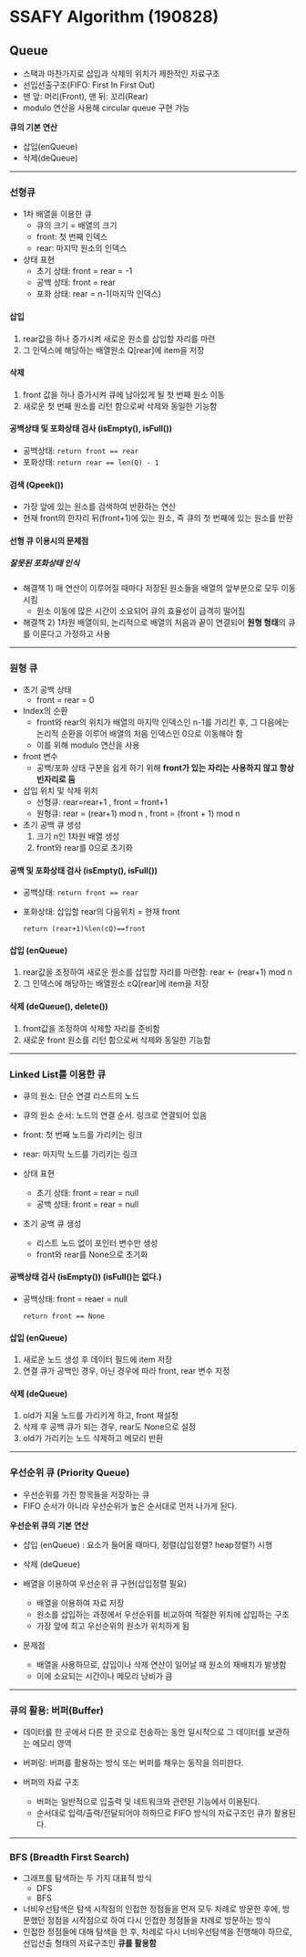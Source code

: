 # SSAFY Algorithm (190828)

## Queue

- 스택과 마찬가지로 삽입과 삭제의 위치가 제한적인 자료구조
- 선입선출구조(FIFO: First In First Out)
- 맨 앞: 머리(Front), 맨 뒤: 꼬리(Rear)
- modulo 연산을 사용해 circular queue 구현 가능

**큐의 기본 연산**

- 삽입(enQueue)
- 삭제(deQueue)

---

### 선형큐

- 1차 배열을 이용한 큐
  - 큐의 크기 = 배열의 크기
  - front: 첫 번째 인덱스
  - rear: 마지막 원소의 인덱스
- 상태 표현
  - 초기 상태: front = rear = -1
  - 공백 상태: front = rear
  - 포화 상태: rear = n-1(마지막 인덱스)



#### 삽입

1. rear값을 하나 증가시켜 새로운 원소를 삽입할 자리를 마련
2. 그 인덱스에 해당하는 배열원소 Q[rear]에 item을 저장



#### 삭제

1. front 값을 하나 증가시켜 큐에 남아있게 될 첫 번째 원소 이동
2. 새로운 첫 번째 원소를 리턴 함으로써 삭제와 동일한 기능함



#### 공백상태 및 포화상태 검사 (isEmpty(), isFull())

- 공백상태: `return front == rear`
- 포화상태: `return rear == len(Q) - 1`



#### 검색 (Qpeek())

- 가장 앞에 있는 원소를 검색하여 반환하는 연산
- 현재 front의 한자리 뒤(front+1)에 있는 원소, 즉 큐의 첫 번째에 있는 원소를 반환



#### 선형 큐 이용시의 문제점

##### 잘못된 포화상태 인식

- 해결책 1) 매 연산이 이루어질 때마다 저장된 원소들을 배열의 앞부분으로 모두 이동시킴
  - 원소 이동에 많은 시간이 소요되어 큐의 효율성이 급격히 떨어짐
- 해결책 2) 1차원 배열이되, 논리적으로 배열의 처음과 끝이 연결되어 **원형 형태**의 큐를 이룬다고 가정하고 사용



---



### 원형 큐

- 초기 공백 상태
  - front = rear = 0
- Index의 순환
  - front와 rear의 위치가 배열의 마지막 인덱스인 n-1를 가리킨 후, 그 다음에는 논리적 순환을 이루어 배열의 처음 인덱스인 0으로 이동해야 함
  - 이를 위해 modulo 연산을 사용
- front 변수
  - 공백/포화 상태 구분을 쉽게 하기 위해 **front가 있는 자리는 사용하지 않고 항상 빈자리로 둠**
- 삽입 위치 및 삭제 위치
  - 선형큐: rear=rear+1 , front = front+1
  - 원형큐: rear = (rear+1) mod n , front = (front + 1) mod n
- 초기 공백 큐 생성
  1. 크기 n인 1차원 배열 생성
  2. front와 rear를 0으로 초기화



#### 공백 및 포화상태 검사 (isEmpty(), isFull())

- 공백상태: `return front == rear`

- 포화상태: 삽입할 rear의 다음위치 = 현재 front 

  `return (rear+1)%len(cQ)==front`



#### 삽입 (enQueue)

1. rear값을 조정하여 새로운 원소를 삽입할 자리를 마련함: rear <- (rear+1) mod n
2. 그 인덱스에 해당하는 배열원소 cQ[rear]에 item을 저장



#### 삭제 (deQueue(), delete())

1. front값을 조정하여 삭제할 자리를 준비함
2. 새로운 front 원소를 리턴 함으로써 삭제와 동일한 기능함



---



### Linked List를 이용한 큐

- 큐의 원소: 단순 연결 리스트의 노드

- 큐의 원소 순서: 노드의 연결 순서. 링크로 연결되어 있음

- front: 첫 번째 노드를 가리키는 링크

- rear: 마지막 노드를 가리키는 링크

- 상태 표현

  - 초기 상태: front = rear =  null
  - 공백 상태: front = rear = null

- 초기 공백 큐 생성

  - 리스트 노드 없이 포인터 변수만 생성
  - front와 rear를 None으로 초기화

  

#### 공백상태 검사 (isEmpty()) (isFull()는 없다.)

- 공백상태: front = reaer = null

  `return front == None`



#### 삽입 (enQueue)

1. 새로운 노드 생성 후 데이터 필드에 item 저장
2. 연결 큐가 공백인 경우, 아닌 경우에 따라 front, rear 변수 지정



#### 삭제 (deQueue)

1. old가 지울 노드를 가리키게 하고, front 재설정
2. 삭제 후 공백 큐가 되는 경우, rear도 None으로 설정
3. old가 가리키는 노드 삭제하고 메모리 반환



---



### 우선순위 큐 (Priority Queue)

- 우선순위를 가진 항목들을 저장하는 큐
- FIFO 순서가 아니라 우선순위가 높은 순서대로 먼저 나가게 된다.

**우선순위 큐의 기본 연산**

- 삽입 (enQueue) : 요소가 들어올 때마다, 정렬(삽입정렬? heap정렬?) 시행
- 삭제 (deQueue)



- 배열을 이용하여 우선순위 큐 구현(삽입정렬  필요)
  - 배열을 이용하여 자료 저장
  - 원소를 삽입하는 과정에서 우선순위를 비교하여 적절한 위치에 삽입하는 구조
  - 가장 앞에 최고 우선순위의 원소가 위치하게 됨
- 문제점
  - 배열을 사용하므로, 삽입이나 삭제 연산이 일어날 때 원소의 재배치가 발생함
  - 이에 소요되는 시간이나 메모리 낭비가 큼



---



### 큐의 활용: 버퍼(Buffer)

- 데이터를 한 곳에서 다른 한 곳으로 전송하는 동안 일시적으로 그 데이터를 보관하는 메모리 영역
- 버퍼링: 버퍼를 활용하는 방식 또는 버퍼를 채우는 동작을 의미한다.

- 버퍼의 자료 구조
  - 버퍼는 일반적으로 입출력 및 네트워크와 관련된 기능에서 이용된다.
  - 순서대로 입력/출력/전달되어야 하하므로 FIFO 방식의 자료구조인 큐가 활용된다.



---



### BFS (Breadth First Search)

- 그래프를 탐색하는 두 가지 대표적 방식
  - DFS
  - BFS
- 너비우선탐색은 탐색 시작점의 인접한 정점들을 먼저 모두 차례로 방문한 후에, 방문했던 정점을 시작점으로 하여 다시 인접한 정점들을 차례로 방문하는 방식
- 인접한 정점들에 대해 탐색을 한 후, 차례로 다시 너비우선탐색을 진행해야 하므로, 선입선출 형태의 자료구조인 **큐를 활용함**


